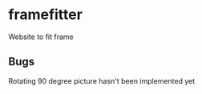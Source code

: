 # framefitter

Website to fit frame

## Bugs
Rotating 90 degree picture hasn't been implemented yet

